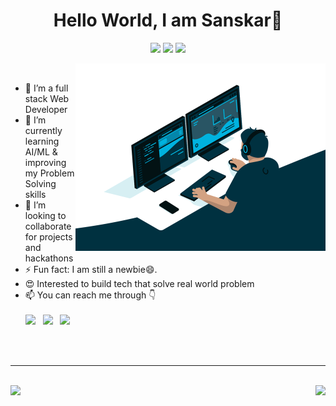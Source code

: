 <!-- ![Banner](https://github.com/Tejaswi-Chaudhari/Tejaswi-Chaudhari/blob/7b2e48c467e9a314b5e5e8bb87e170af27bed601/Banner.gif) -->

<h1 align="center">Hello World, I am Sanskar👋</h1>
<p align="center">
  <img src="https://visitor-badge.laobi.icu/badge?page_id=sanskar0901"> 
  <img src="https://img.shields.io/github/followers/sanskar0901?label=Follow&style=social)[(https://github.com/sanskar0901">
  <img src="https://shields.io/github/stars/sanskar0901?label=Stars&style=social)[(https://github.com/sanskar0901">
</p>

<img src="display.gif" width="400px" alt="GIF" align="right"> 
<br />

  - 🔭 I’m a full stack Web Developer
  - 🌱 I’m currently learning AI/ML & improving my Problem Solving skills
  - 👯 I’m looking to collaborate for projects and hackathons
  - ⚡ Fun fact: I am still a newbie😄.
  - 😍 Interested to build tech that solve real world problem
  - 📫 You can reach me through 👇  
    <br />[<img src="https://img.icons8.com/color/48/000000/linkedin.png" width="3.5%"/>](https://www.linkedin.com/in/sanskar-gupta-0354b21b7/)  &nbsp; 
    [<img src="https://img.icons8.com/fluent/48/000000/instagram-new.png" width="3.5%"/>](https://www.instagram.com/sanskargupta_09/?hl=en)  &nbsp; 
    <a href="mailto:sanskargupta0901@gmail.com"> <img src="https://img.icons8.com/fluent/48/000000/gmail.png" width="3.5%"/>  
<br>
<br>
<hr />
<br>
  
<div>
  <img height="170" align="left" src="https://github-readme-stats.vercel.app/api?username=sanskar0901&show_icons=true&title_color=fff&icon_color=79ff97&text_color=9f9f9f&bg_color=151515" />
  <img align="right" src="https://github-readme-stats.vercel.app/api/top-langs/?username=sanskar0901&layout=compact&title_color=fff&text_color=fff&bg_color=151515" />
</div>
